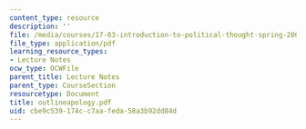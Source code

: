 ```yaml
---
content_type: resource
description: ''
file: /media/courses/17-03-introduction-to-political-thought-spring-2004/cbe9c539174cc7aafeda58a3b92dd84d_outlineapology.pdf
file_type: application/pdf
learning_resource_types:
- Lecture Notes
ocw_type: OCWFile
parent_title: Lecture Notes
parent_type: CourseSection
resourcetype: Document
title: outlineapology.pdf
uid: cbe9c539-174c-c7aa-feda-58a3b92dd84d
---
```

